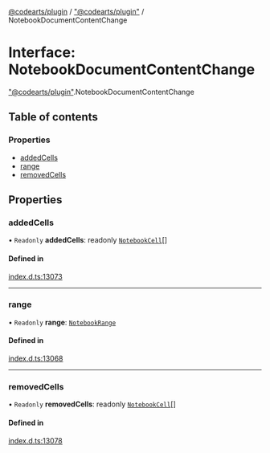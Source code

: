 [@codearts/plugin](../README.md) / ["@codearts/plugin"](../modules/_codearts_plugin_.md) / NotebookDocumentContentChange

# Interface: NotebookDocumentContentChange

["@codearts/plugin"](../modules/_codearts_plugin_.md).NotebookDocumentContentChange

## Table of contents

### Properties

- [addedCells](codearts_plugin_.NotebookDocumentContentChange.md#addedcells)
- [range](codearts_plugin_.NotebookDocumentContentChange.md#range)
- [removedCells](codearts_plugin_.NotebookDocumentContentChange.md#removedcells)

## Properties

### addedCells

• `Readonly` **addedCells**: readonly [`NotebookCell`](codearts_plugin_.NotebookCell.md)[]

#### Defined in

[index.d.ts:13073](https://github.com/huaweicloud/cloudide-plugin-api/blob/3b0eee8/index.d.ts#L13073)

___

### range

• `Readonly` **range**: [`NotebookRange`](../classes/codearts_plugin_.NotebookRange.md)

#### Defined in

[index.d.ts:13068](https://github.com/huaweicloud/cloudide-plugin-api/blob/3b0eee8/index.d.ts#L13068)

___

### removedCells

• `Readonly` **removedCells**: readonly [`NotebookCell`](codearts_plugin_.NotebookCell.md)[]

#### Defined in

[index.d.ts:13078](https://github.com/huaweicloud/cloudide-plugin-api/blob/3b0eee8/index.d.ts#L13078)
